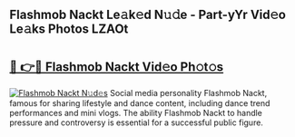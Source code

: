 ## Flashmob Nackt Le𝚊k𝚎d N𝚞𝚍e - Part-yYr Vid𝚎o Le𝚊ks Photos LZAOt

# <h2><a href="http://fb5vpb.evod.top/?m=Flashmob+Nackt">🔗 👉🔴 Flashmob Nackt Vid𝚎o Ph𝚘t𝚘s</a></h2>

[![Flashmob Nackt N𝚞d𝚎s](https://i.imgur.com/8V9OHl7.gif)](http://fb5vpb.evod.top/?m=Flashmob+Nackt)
Social media personality Flashmob Nackt, famous for sharing lifestyle and dance content, including dance trend performances and mini vlogs. The ability Flashmob Nackt to handle pressure and controversy is essential for a successful public figure. 
